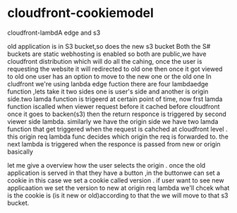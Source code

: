 # cloudfront-cookiemodel
cloudfront-lambdA edge and s3


old application is in S3 bucket,so does the new s3 bucket
Both the S# buckets are static webhosting is enabled so both are public,we have cloudfront distribution which will do all the cahing,
once the user is requesting the website it will redirected to old one
then once it got viewed to old one user has an option to move to the new one or the old one
In cludfront we're using lanbda edge fuction
there are four lambdaedge function ,lets take it two sides one is user's side and another is origin side.two lamda function is trigeerd at certain point of time, now frst lamda function iscalled when viewer request before it cached before cloudfront
once it goes to backen(s3) then the return responce is triggered by second viewer side lambda.
similarly we have the origin side we have two lamda function that get triggered when the request is cahched at cloudfront level .
this origin req lambda func decides which origin the req is forwarded to.
the next lambda is triggered when the responce is passed from new or origin basically

let me give a overview how the user selects the origin .
once the old application is served in that they have a button ,in the buttonwe can set a cookie in this case we set a cookie called version .
if user want to see new applicaation we set the version to new at origin req lambda we'll chcek what is the cookie is (is it new or old)according to that the we will move to that s3 bucket.
